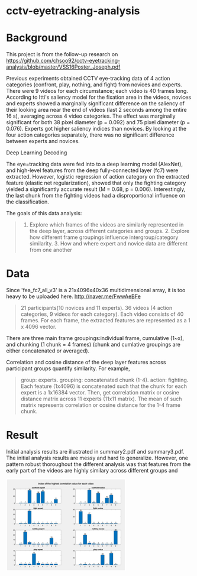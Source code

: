 # cctv-eyetracking-analysis

# Background

This project is from the follow-up research on https://github.com/chsoo92/cctv-eyetracking-analysis/blob/master/VSS16Poster_Joseph.pdf

Previous experiments obtained CCTV eye-tracking data of 4 action categories (confront, play, nothing, and fight) from novices and experts. There were 9 videos for each circumstance; each video is 40 frames long. According to Itti's saliency model for the fixation area in the videos, novices and experts showed a marginally significant difference on the saliency of their looking area near the end of videos (last 2 seconds among the entire 16 s), averaging across 4 video categories. The effect was marginally significant for both 38 pixel diameter (p = 0.092) and 75 pixel diameter (p = 0.076). Experts got higher saliency indices than novices. By looking at the four action categories separately, there was no significant difference between experts and novices.

Deep Learning Decoding

The eye=tracking data were fed into to a deep learning model (AlexNet), and high-level features from the deep fully-connected layer (fc7) were extracted. However, logistic regression of action category on the extracted feature (elastic net regularization), showed that only the fighting category yielded a significantly accurate result (M = 0.68, p = 0.006). Interestingly, the last chunk from the fighting videos had a disproportional influence on the classification.

The goals of this data analysis:
> 1. Explore which frames of the videos are similarly represented in the deep layer, across different categories and groups. 2. Explore how different frame groupings influence intergroup/category similarity. 3. How and where expert and novice data are different from one another

# Data

Since 'fea_fc7_all_v3' is a 21x4096x40x36 multidimensional array, it is too heavy to be uploaded here.
http://naver.me/FwwAeBFe
> 21 participants(10 novices and 11 experts).
>36 videos (4 action categories, 9 videos for each category).
>Each video consists of 40 frames.
>For each frame, the extracted features are represented as a 1 x 4096 vector.

There are three main frame groupings:individual frame, cumulative (1~x), and chunking (1 chunk = 4 frames) (chunk and cumlative groupings are either concatenated or averaged).

Correlation and cosine distance of the deep layer features across participant groups quantify similarity.
For example, 
> group: experts. grouping: concatenated chunk (1-4). action: fighting. Each feature (1x4096) is concatenated such that the chunk for each expert is a 1x16384 vector. Then, get correlation matrix or cosine distance matrix across 11 experts (11x11 matrix). The mean of such matrix represents correlation or cosine distance for the 1-4 frame chunk.


# Result

Initial analysis results are illustrated in summary2.pdf and summary3.pdf. The initial analysis results are messy and hard to generalize. However, one pattern robust thoroughout the different analysis was that features from the early part of the videos are highly similary across different groups and 


<img src="Picture4.png" width="324" height="250">



